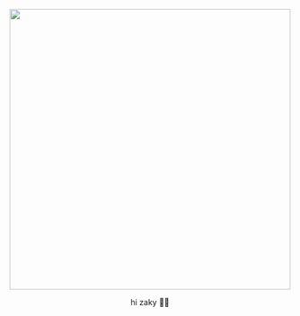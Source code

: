 <p align="center"> <img width="500" src="https://file.garden/Zx4tbq1Z7kthgAaN/yaoi.png">

<div align="center"> 

hi zaky :tongue::tongue:
